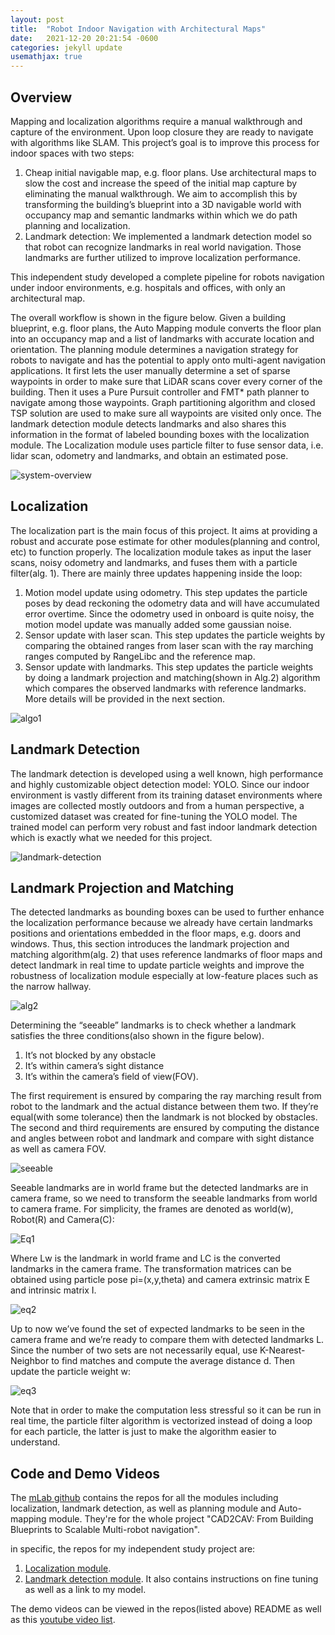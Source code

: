 ```yaml
---
layout: post
title:  "Robot Indoor Navigation with Architectural Maps"
date:   2021-12-20 20:21:54 -0600
categories: jekyll update
usemathjax: true
---
```


## Overview
Mapping and localization algorithms require a manual walkthrough and capture of the environment. Upon loop closure they are ready to navigate with algorithms like SLAM. This project’s goal is to improve this process for indoor spaces with two steps: 

1. Cheap initial navigable map, e.g. floor plans. Use architectural maps to slow the cost and increase the speed of the initial map capture by eliminating the manual walkthrough. We aim to accomplish this by transforming the building’s blueprint into a 3D navigable world with occupancy map and semantic landmarks within which we do path planning and localization. 
2. Landmark detection: We implemented a landmark detection model so that robot can recognize landmarks in real world navigation. Those landmarks are further utilized to improve localization performance.

This independent study developed a complete pipeline for robots navigation under indoor environments, e.g. hospitals and offices, with only an architectural map. 

The overall workflow is shown in the figure below. Given a building blueprint, e.g. floor plans, the Auto Mapping module converts the floor plan into an occupancy map and a list of landmarks with accurate location and orientation. The planning module determines a navigation strategy for robots to navigate and has the potential to apply onto multi-agent navigation applications. It first lets the user manually determine a set of sparse waypoints in order to make sure that LiDAR scans cover every corner of the building. Then it uses a Pure Pursuit controller and FMT* path planner to navigate among those waypoints. Graph partitioning algorithm and closed TSP solution are used to make sure all waypoints are visited only once. The landmark detection module detects landmarks and also shares this information in the format of labeled bounding boxes with the localization module. The Localization module uses particle filter to fuse sensor data, i.e. lidar scan, odometry and landmarks, and obtain an estimated pose.

<img src="https://i.ibb.co/5cpPZ1V/system-overview.png" alt="system-overview" border="0">

## Localization
The localization part is the main focus of this project. It aims at providing a robust and accurate pose estimate for other modules(planning and control, etc) to function properly. The localization module takes as input the laser scans, noisy odometry and landmarks, and fuses them with a particle filter(alg. 1). There are mainly three updates happening inside the loop:
1. Motion model update using odometry. This step updates the particle poses by dead reckoning the odometry data and will have accumulated error overtime. Since the odometry used in onboard is quite noisy, the motion model update was manually added some gaussian noise.
2. Sensor update with laser scan. This step updates the particle weights by comparing the obtained ranges from laser scan with the ray marching ranges computed by RangeLibc and the reference map. 
3. Sensor update with landmarks. This step updates the particle weights by doing a landmark projection and matching(shown in Alg.2) algorithm which compares the observed landmarks with reference landmarks. More details will be provided in the next section.

<img src="https://i.ibb.co/68YNY9z/algo1.png" alt="algo1" border="0">


## Landmark Detection
The landmark detection is developed using a well known, high performance and highly customizable object detection model: YOLO. Since our indoor environment is vastly different from its training dataset environments where images are collected mostly outdoors and from a human perspective, a customized dataset was created for fine-tuning the YOLO model. The trained model can perform very robust and fast indoor landmark detection which is exactly what we needed for this project.

<img src="https://i.ibb.co/KWFN2sT/landmark-detection.png" alt="landmark-detection" border="0">

## Landmark Projection and Matching
The detected landmarks as bounding boxes can be used to further enhance the localization performance because we already have certain landmarks positions and orientations embedded in the floor maps, e.g. doors and windows. Thus, this section introduces the landmark projection and matching algorithm(alg. 2) that uses reference landmarks of floor maps and detect landmark in real time to update particle weights and improve the robustness of localization module especially at low-feature places such as the narrow hallway.

<img src="https://i.ibb.co/GJHNcCd/alg2.png" alt="alg2" border="0">

Determining the “seeable” landmarks is to check whether a landmark satisfies the three conditions(also shown in the figure below).  
1. It’s not blocked by any obstacle 
2. It’s within camera’s sight distance
3. It’s within the camera’s field of view(FOV). 

The first requirement is ensured by comparing the ray marching result from robot to the landmark and the actual distance between them two. If they’re equal(with some tolerance) then the landmark is not blocked by obstacles. The second and third requirements are ensured by computing the distance and angles between robot and landmark and compare with sight distance as well as camera FOV.

<img src="https://i.ibb.co/3SqYh4n/seeable.png" alt="seeable" border="0">

Seeable landmarks are in world frame but the detected landmarks are in camera frame, so we need to transform the seeable landmarks from world to camera frame. For simplicity, the frames are denoted as world(w), Robot(R) and Camera(C):

<img src="https://i.ibb.co/PgNMT8s/Eq1.png" alt="Eq1" border="0">

Where Lw  is the landmark in world frame and LC  is the converted landmarks in the camera frame. The transformation matrices can be obtained using particle pose pi=(x,y,theta) and camera extrinsic matrix E and intrinsic matrix I.

<img src="https://i.ibb.co/0Vm0k2t/eq2.png" alt="eq2" border="0">

Up to now we’ve found the set of expected landmarks to be seen in the camera frame and we’re ready to compare them with detected landmarks L. Since the number of two sets are not necessarily equal, use K-Nearest-Neighbor to find matches and compute the average distance d. Then update the particle weight w:

<img src="https://i.ibb.co/6mrxQt0/eq3.png" alt="eq3" border="0">

Note that in order to make the computation less stressful so it can be run in real time, the particle filter algorithm is vectorized instead of doing a loop for each particle, the latter is just to make the algorithm easier to understand.

## Code and Demo Videos
The [mLab github](https://github.com/mlab-upenn) contains the repos for all the modules including localization, landmark detection, as well as planning module and Auto-mapping module. They're for the whole project "CAD2CAV: From Building Blueprints to Scalable Multi-robot navigation".

in specific, the repos for my independent study project are:
1. [Localization module](https://github.com/shineyruan/particle_filter).
2. [Landmark detection module](https://github.com/Shumin326/darknet_ros). It also contains instructions on fine tuning as well as a link to my model.


The demo videos can be viewed in the repos(listed above) README as well as this [youtube video list](https://www.youtube.com/playlist?list=PL8Fip0E9YRSuZok9umO4fMpGWx_UsfoaL).
